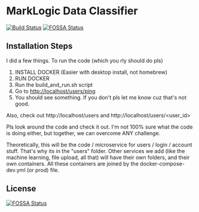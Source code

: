 # MarkLogic Data Classifier
[![Build Status](https://travis-ci.org/geraldomacias/MarkLogic.svg?branch=master)](https://travis-ci.org/geraldomacias/MarkLogic)
[![FOSSA Status](https://app.fossa.io/api/projects/git%2Bgithub.com%2Fgeraldomacias%2FMarkLogic.svg?type=shield)](https://app.fossa.io/projects/git%2Bgithub.com%2Fgeraldomacias%2FMarkLogic?ref=badge_shield)

## Installation Steps

I did a few things.
To run the code (which you rly should do pls)
1. INSTALL DOCKER (Easier with desktop install, not homebrew)
2. RUN DOCKER
3. Run the build_and_run.sh script
4. Go to <http://localhost/users/ping>
5. You should see something. If you don't pls let me know cuz that's not good.

Also, check out http://localhost/users and http://localhost/users/<user_id>

Pls look around the code and check it out. I'm not 100% sure what the code is doing either, but together, we can overcome ANY challenge.

Theoretically, this will be the code / microservice for users / login / account stuff. That's why its in the "users" folder. Other services we add (like the machine learning, file upload, all that) will have their own folders, and their own containers. All these containers are joined by the docker-compose-dev.yml (or prod) file.


## License
[![FOSSA Status](https://app.fossa.io/api/projects/git%2Bgithub.com%2Fgeraldomacias%2FMarkLogic.svg?type=large)](https://app.fossa.io/projects/git%2Bgithub.com%2Fgeraldomacias%2FMarkLogic?ref=badge_large)